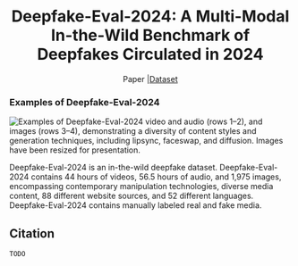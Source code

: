 # <div align="center">Deepfake-Eval-2024: A Multi-Modal In-the-Wild Benchmark of Deepfakes Circulated in 2024</div>

<div align="center">Paper |<a href="https://huggingface.co/datasets/nuriachandra/Deepfake-Eval-2024">Dataset</a></div>

### Examples of Deepfake-Eval-2024
![Examples of Deepfake-Eval-2024 video and audio (rows 1–2), and images (rows 3–4),
demonstrating a diversity of content styles and generation techniques, including lipsync, faceswap, and diffusion. Images have been resized for presentation.](assets/fig1_examples.png)

Deepfake-Eval-2024 is an in-the-wild deepfake dataset. Deepfake-Eval-2024 contains 44 hours of videos, 56.5 hours of audio, and 1,975 images, encompassing contemporary manipulation technologies, diverse media content, 88 different website sources, and 52 different languages. Deepfake-Eval-2024 contains manually labeled real and fake media. 

## Citation
`TODO`